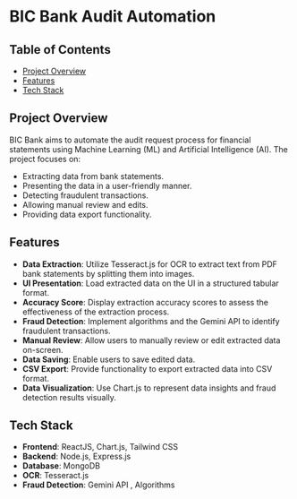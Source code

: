# BIC Bank Audit Automation

## Table of Contents

- [Project Overview](#project-overview)
- [Features](#features)
- [Tech Stack](#tech-stack)

## Project Overview

BIC Bank aims to automate the audit request process for financial statements using Machine Learning (ML) and Artificial Intelligence (AI). The project focuses on:

- Extracting data from bank statements.
- Presenting the data in a user-friendly manner.
- Detecting fraudulent transactions.
- Allowing manual review and edits.
- Providing data export functionality.

## Features

- **Data Extraction**: Utilize Tesseract.js for OCR to extract text from PDF bank statements by splitting them into images.
- **UI Presentation**: Load extracted data on the UI in a structured tabular format.
- **Accuracy Score**: Display extraction accuracy scores to assess the effectiveness of the extraction process.
- **Fraud Detection**: Implement algorithms and the Gemini API to identify fraudulent transactions.
- **Manual Review**: Allow users to manually review or edit extracted data on-screen.
- **Data Saving**: Enable users to save edited data.
- **CSV Export**: Provide functionality to export extracted data into CSV format.
- **Data Visualization**: Use Chart.js to represent data insights and fraud detection results visually.

## Tech Stack

- **Frontend**: ReactJS, Chart.js, Tailwind CSS
- **Backend**: Node.js, Express.js
- **Database**: MongoDB
- **OCR**: Tesseract.js
- **Fraud Detection**: Gemini API , Algorithms

